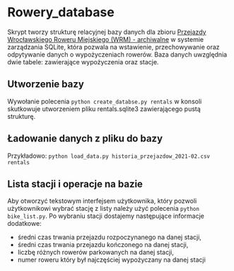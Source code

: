 # Rowery_database

Skrypt tworzy strukturę relacyjnej bazy danych dla zbioru [Przejazdy Wrocławskiego Roweru Miejskiego (WRM) -
archiwalne](https://www.wroclaw.pl/open-data/dataset/przejazdy-wroclawskiego-roweru-miejskiego-archiwalne) w systemie
zarządzania SQLite, która pozwala na wstawienie, przechowywanie oraz odpytywanie danych o wypożyczeniach rowerów. Baza danych 
uwzględnia dwie tabele: zawierające wypożyczenia oraz stacje.

## Utworzenie bazy

Wywołanie polecenia `python create_databse.py rentals` w konsoli skutkowuje utworzeniem pliku rentals.sqlite3 zawierającego pustą
strukturę.

## Ładowanie danych z pliku do bazy

Przykładowo: `python load_data.py historia_przejazdow_2021-02.csv rentals`

## Lista stacji i operacje na bazie

Aby otworzyć tekstowym interfejsem użytkownika, który pozwoli
użytkownikowi wybrać stację z listy należy użyć polecenia `python bike_list.py`. Po wybraniu stacji dostajemy następujące informacje dodatkowe:
- średni czas trwania przejazdu rozpoczynanego na danej stacji,
- średni czas trwania przejazdu kończonego na danej stacji,
- liczbę różnych rowerów parkowanych na danej stacji,
- numer roweru który był najczęściej wypożyczany na danej stacji
